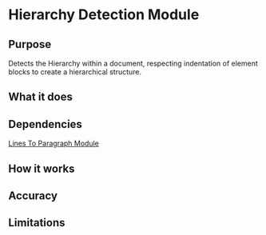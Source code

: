 # Hierarchy Detection Module

## Purpose

Detects the Hierarchy within a document, respecting indentation of element blocks to create a hierarchical structure.

## What it does

## Dependencies

[Lines To Paragraph Module](../LinesToParagraphModule/README.md)

## How it works

## Accuracy

## Limitations
